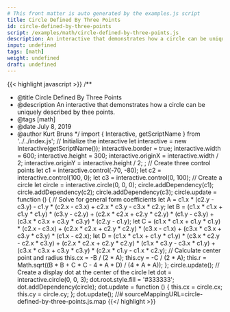 ```yaml
---
# This front matter is auto generated by the examples.js script
title: Circle Defined By Three Points
id: circle-defined-by-three-points
script: /examples/math/circle-defined-by-three-points.js
description: An interactive that demonstrates how a circle can be uniquely described by thee points.
input: undefined
tags: [math]
weight: undefined
draft: undefined
---
```


{{< highlight javascript >}}
/**
* @title Circle Defined By Three Points
* @description An interactive that demonstrates how a circle can be uniquely described by thee points.
* @tags [math]
* @date July 8, 2019
* @author Kurt Bruns
*/
import { Interactive, getScriptName } from '../../index.js';
// Initialize the interactive
let interactive = new Interactive(getScriptName());
interactive.border = true;
interactive.width = 600;
interactive.height = 300;
interactive.originX = interactive.width / 2;
interactive.originY = interactive.height / 2;
;
// Create three control points
let c1 = interactive.control(-70, -80);
let c2 = interactive.control(100, 0);
let c3 = interactive.control(0, 100);
// Create a circle
let circle = interactive.circle(0, 0, 0);
circle.addDependency(c1);
circle.addDependency(c2);
circle.addDependency(c3);
circle.update = function () {
    // Solve for general form coefficients
    let A = c1.x * (c2.y - c3.y) - c1.y * (c2.x - c3.x) + c2.x * c3.y - c3.x * c2.y;
    let B = (c1.x * c1.x + c1.y * c1.y) * (c3.y - c2.y) + (c2.x * c2.x + c2.y * c2.y) * (c1.y - c3.y) + (c3.x * c3.x + c3.y * c3.y) * (c2.y - c1.y);
    let C = (c1.x * c1.x + c1.y * c1.y) * (c2.x - c3.x) + (c2.x * c2.x + c2.y * c2.y) * (c3.x - c1.x) + (c3.x * c3.x + c3.y * c3.y) * (c1.x - c2.x);
    let D = (c1.x * c1.x + c1.y * c1.y) * (c3.x * c2.y - c2.x * c3.y) + (c2.x * c2.x + c2.y * c2.y) * (c1.x * c3.y - c3.x * c1.y) + (c3.x * c3.x + c3.y * c3.y) * (c2.x * c1.y - c1.x * c2.y);
    // Calculate center point and radius
    this.cx = -B / (2 * A);
    this.cy = -C / (2 * A);
    this.r = Math.sqrt((B * B + C * C - 4 * A * D) / (4 * A * A));
};
circle.update();
// Create a display dot at the center of the circle
let dot = interactive.circle(0, 0, 3);
dot.root.style.fill = '#333333';
dot.addDependency(circle);
dot.update = function () {
    this.cx = circle.cx;
    this.cy = circle.cy;
};
dot.update();
//# sourceMappingURL=circle-defined-by-three-points.js.map
{{</ highlight >}}

